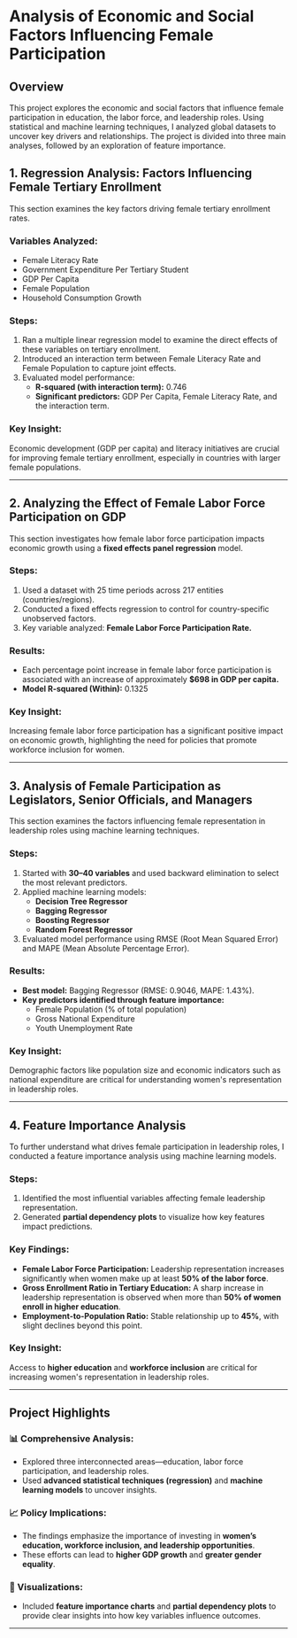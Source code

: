# Analysis of Economic and Social Factors Influencing Female Participation

## Overview
This project explores the economic and social factors that influence female participation in education, the labor force, and leadership roles. Using statistical and machine learning techniques, I analyzed global datasets to uncover key drivers and relationships. The project is divided into three main analyses, followed by an exploration of feature importance.

## 1. Regression Analysis: Factors Influencing Female Tertiary Enrollment
This section examines the key factors driving female tertiary enrollment rates.

### Variables Analyzed:
- Female Literacy Rate  
- Government Expenditure Per Tertiary Student  
- GDP Per Capita  
- Female Population  
- Household Consumption Growth  

### Steps:
1. Ran a multiple linear regression model to examine the direct effects of these variables on tertiary enrollment.  
2. Introduced an interaction term between Female Literacy Rate and Female Population to capture joint effects.  
3. Evaluated model performance:  
   - **R-squared (with interaction term):** 0.746  
   - **Significant predictors:** GDP Per Capita, Female Literacy Rate, and the interaction term.  

### Key Insight:
Economic development (GDP per capita) and literacy initiatives are crucial for improving female tertiary enrollment, especially in countries with larger female populations.

---

## 2. Analyzing the Effect of Female Labor Force Participation on GDP
This section investigates how female labor force participation impacts economic growth using a **fixed effects panel regression** model.

### Steps:
1. Used a dataset with 25 time periods across 217 entities (countries/regions).  
2. Conducted a fixed effects regression to control for country-specific unobserved factors.  
3. Key variable analyzed: **Female Labor Force Participation Rate.**  

### Results:
- Each percentage point increase in female labor force participation is associated with an increase of approximately **$698 in GDP per capita.**  
- **Model R-squared (Within):** 0.1325  

### Key Insight:
Increasing female labor force participation has a significant positive impact on economic growth, highlighting the need for policies that promote workforce inclusion for women.

---

## 3. Analysis of Female Participation as Legislators, Senior Officials, and Managers
This section examines the factors influencing female representation in leadership roles using machine learning techniques.

### Steps:
1. Started with **30–40 variables** and used backward elimination to select the most relevant predictors.  
2. Applied machine learning models:  
   - **Decision Tree Regressor**  
   - **Bagging Regressor**  
   - **Boosting Regressor**  
   - **Random Forest Regressor**  
3. Evaluated model performance using RMSE (Root Mean Squared Error) and MAPE (Mean Absolute Percentage Error).  

### Results:
- **Best model:** Bagging Regressor (RMSE: 0.9046, MAPE: 1.43%).  
- **Key predictors identified through feature importance:**  
  - Female Population (% of total population)  
  - Gross National Expenditure  
  - Youth Unemployment Rate  

### Key Insight:
Demographic factors like population size and economic indicators such as national expenditure are critical for understanding women's representation in leadership roles.

---

## 4. Feature Importance Analysis
To further understand what drives female participation in leadership roles, I conducted a feature importance analysis using machine learning models.

### Steps:
1. Identified the most influential variables affecting female leadership representation.  
2. Generated **partial dependency plots** to visualize how key features impact predictions.  

### Key Findings:
- **Female Labor Force Participation:** Leadership representation increases significantly when women make up at least **50% of the labor force**.  
- **Gross Enrollment Ratio in Tertiary Education:** A sharp increase in leadership representation is observed when more than **50% of women enroll in higher education**.  
- **Employment-to-Population Ratio:** Stable relationship up to **45%**, with slight declines beyond this point.  

### Key Insight:
Access to **higher education** and **workforce inclusion** are critical for increasing women's representation in leadership roles.

---

## Project Highlights
### 📊 Comprehensive Analysis:
- Explored three interconnected areas—education, labor force participation, and leadership roles.  
- Used **advanced statistical techniques (regression)** and **machine learning models** to uncover insights.  

### 📈 Policy Implications:
- The findings emphasize the importance of investing in **women’s education, workforce inclusion, and leadership opportunities**.  
- These efforts can lead to **higher GDP growth** and **greater gender equality**.  

### 📌 Visualizations:
- Included **feature importance charts** and **partial dependency plots** to provide clear insights into how key variables influence outcomes.

---

